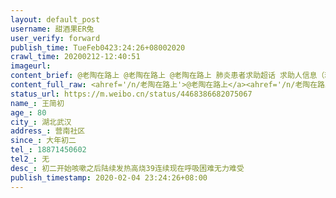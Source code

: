 ```yaml
---
layout: default_post
username: 甜酒果ER兔
user_verify: forward
publish_time: TueFeb0423:24:26+08002020
crawl_time: 20200212-12:40:51
imageurl: 
content_brief: @老陶在路上 @老陶在路上 @老陶在路上 肺炎患者求助超话 求助人信息（若有相关化验单，请上传图片）【姓名】王简初【年龄】80【所在城市】湖北武汉【所在小区、社区】营南社区【患病时间】大年初二【联系方式】18871450602【其他紧急联系人】无【病情描述】 初二开始咳嗽 之后陆续发热 高 ...全文
content_full_raw: <ahref='/n/老陶在路上'>@老陶在路上</a><ahref='/n/老陶在路上'>@老陶在路上</a><ahref='/n/老陶在路上'>@老陶在路上</a>求助人信息（若有相关化验单，请上传图片）<br/>【姓名】王简初<br/>【年龄】80<br/>【所在城市】湖北武汉<br/>【所在小区、社区】营南社区<br/>【患病时间】大年初二<br/>【联系方式】18871450602<br/>【其他紧急联系人】无<br/>【病情描述】初二开始咳嗽之后陆续发热高烧39连续现在呼吸困难无力难受
status_url: https://m.weibo.cn/status/4468386682075067
name_: 王简初
age_: 80
city_: 湖北武汉
address_: 营南社区
since_: 大年初二
tel_: 18871450602
tel2_: 无
desc_: 初二开始咳嗽之后陆续发热高烧39连续现在呼吸困难无力难受
publish_timestamp: 2020-02-04 23:24:26+08:00
---
```

